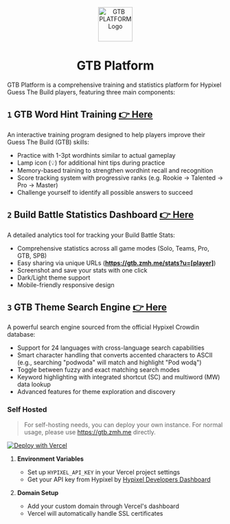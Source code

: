 <div align="center">
  <img src="app/favicon.ico" alt="GTB PLATFORM Logo" width="80" height="80" />
  <h1>GTB Platform</h1>
</div>

GTB Platform is a comprehensive training and statistics platform for Hypixel Guess The Build players, featuring three main components:

## `1` GTB Word Hint Training [👉 Here](https://gtb.zmh.me)

An interactive training program designed to help players improve their Guess The Build (GTB) skills:

- Practice with 1-3pt wordhints similar to actual gameplay
- Lamp icon (💡) for additional hint tips during practice
- Memory-based training to strengthen wordhint recall and recognition
- Score tracking system with progressive ranks (e.g. Rookie → Talented → Pro → Master)
- Challenge yourself to identify all possible answers to succeed

## `2` Build Battle Statistics Dashboard [👉 Here](https://gtb.zmh.me/stats)

A detailed analytics tool for tracking your Build Battle Stats:

- Comprehensive statistics across all game modes (Solo, Teams, Pro, GTB, SPB)
- Easy sharing via unique URLs (**https://gtb.zmh.me/stats?u=[player]**)
- Screenshot and save your stats with one click
- Dark/Light theme support
- Mobile-friendly responsive design

## `3` GTB Theme Search Engine [👉 Here](https://gtb.zmh.me/themes)

A powerful search engine sourced from the official Hypixel Crowdin database:

- Support for 24 languages with cross-language search capabilities
- Smart character handling that converts accented characters to ASCII (e.g., searching "podwoda" will match and highlight "Pod wodą")
- Toggle between fuzzy and exact matching search modes
- Keyword highlighting with integrated shortcut (SC) and multiword (MW) data lookup
- Advanced features for theme exploration and discovery

### Self Hosted

> For self-hosting needs, you can deploy your own instance. For normal usage, please use https://gtb.zmh.me directly.


[![Deploy with Vercel](https://vercel.com/button)](https://vercel.com/new/clone?repository-url=https%3A%2F%2Fgithub.com%2Fzmh-program%2Fgtb_hinttest)

1. **Environment Variables**
   - Set up `HYPIXEL_API_KEY` in your Vercel project settings
   - Get your API key from Hypixel by [Hypixel Developers Dashboard](https://developer.hypixel.net)

3. **Domain Setup**
   - Add your custom domain through Vercel's dashboard
   - Vercel will automatically handle SSL certificates
